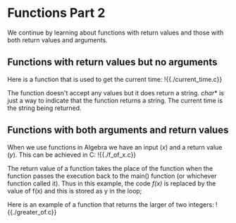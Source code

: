 # Functions Part 2
We continue by learning about functions with return values and those with both return values and 
arguments.

## Functions with return values but no arguments
Here is a function that is used to get the current time:
!{{./current_time.c}}

The function doesn't accept any values but it does return a string.
*char** is just a way to indicate that the function returns a string. The current time
is the string being returned.

## Functions with both arguments and return values
When we use functions in Algebra we have an input ($x$) and a return value ($y$). This can
be achieved in C:
!{{./f_of_x.c}}

The return value of a function takes the place of the function when the function passes 
the execution back to the main() function (or whichever function called it). Thus in this 
example, the code *f(x)* is replaced by the value of f(x) and this is stored as y in the loop;

Here is an example of a function that returns the larger of two integers:
!{{./greater_of.c}}


